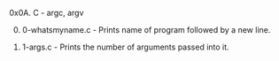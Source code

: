 0x0A. C - argc, argv

0. 0-whatsmyname.c - Prints name of program followed by a new line.

1. 1-args.c - Prints the number of arguments passed into it.